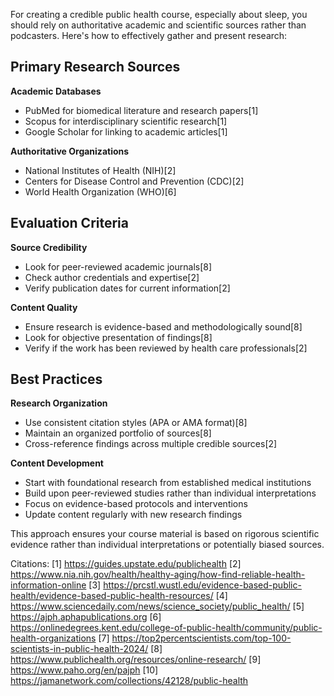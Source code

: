 
For creating a credible public health course, especially about sleep, you should rely on authoritative academic and scientific sources rather than podcasters. Here's how to effectively gather and present research:

## Primary Research Sources

**Academic Databases**
- PubMed for biomedical literature and research papers[1]
- Scopus for interdisciplinary scientific research[1]
- Google Scholar for linking to academic articles[1]

**Authoritative Organizations**
- National Institutes of Health (NIH)[2]
- Centers for Disease Control and Prevention (CDC)[2]
- World Health Organization (WHO)[6]

## Evaluation Criteria

**Source Credibility**
- Look for peer-reviewed academic journals[8]
- Check author credentials and expertise[2]
- Verify publication dates for current information[2]

**Content Quality**
- Ensure research is evidence-based and methodologically sound[8]
- Look for objective presentation of findings[8]
- Verify if the work has been reviewed by health care professionals[2]

## Best Practices

**Research Organization**
- Use consistent citation styles (APA or AMA format)[8]
- Maintain an organized portfolio of sources[8]
- Cross-reference findings across multiple credible sources[2]

**Content Development**
- Start with foundational research from established medical institutions
- Build upon peer-reviewed studies rather than individual interpretations
- Focus on evidence-based protocols and interventions
- Update content regularly with new research findings

This approach ensures your course material is based on rigorous scientific evidence rather than individual interpretations or potentially biased sources.

Citations:
[1] https://guides.upstate.edu/publichealth
[2] https://www.nia.nih.gov/health/healthy-aging/how-find-reliable-health-information-online
[3] https://prcstl.wustl.edu/evidence-based-public-health/evidence-based-public-health-resources/
[4] https://www.sciencedaily.com/news/science_society/public_health/
[5] https://ajph.aphapublications.org
[6] https://onlinedegrees.kent.edu/college-of-public-health/community/public-health-organizations
[7] https://top2percentscientists.com/top-100-scientists-in-public-health-2024/
[8] https://www.publichealth.org/resources/online-research/
[9] https://www.paho.org/en/pajph
[10] https://jamanetwork.com/collections/42128/public-health